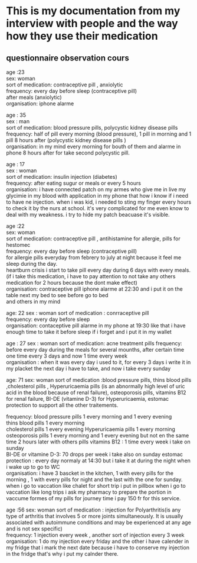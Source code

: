 # This is my documentation from my interview with people and the way how they use their medication 
## questionnaire observation cours

age :23  
sex: woman  
sort of medication: contraceptive pill , anxiolytic  
frequency: every day before sleep (contraceptive pill)  
after meals (anxiolytic)  
organisation: iphone alarme  


age : 35  
sex : man  
sort of medication: blood pressure pills, polycystic kidney disease pills  
frequency: half of pill every morning (blood pressure), 1 pill in morning and 1 pill 8 hours after (polycystic kidney disease pills )  
organisation: in my mind every morning for bouth of them and alarme in phone  8 hours after for take second polycystic pill.


age : 17  
sex : woman  
sort of medication: insulin injection (diabetes)   
frequency: after eating sugur or meals or every 5 hours  
organisation: i have connected patch on my armes who give me in live my glycimie in my blood with application in my phone that how i know if i need to have ne injection. when i was kid, i needed to sting my finger every hours to check it by the nurs at school. it's very complicated for me even know to deal with my weakness. i try to hide my patch beacuase it's visible. 


age :22  
sex: woman  
sort of medication: contraceptive pill , antihistamine for allergie, pills for hestomec  
frequency: every day before sleep (contraceptive pill)  
for allergie pills everyday from febrery to july at night because it feel me sleep during the day.  
heartburn crisis i start to take pill every day during 6 days with every meals. (if i take this medication, i have to pay attention to not take any others medication for 2 hours because the dont make effect)  
organisation: contraceptive pill iphone alarme at 22:30 and i put it on the table next my bed to see before go to bed  
and others in my mind

age: 22 
sex : woman 
sort of medication : conrraceptive pill  
frequency: every day before sleep  
organisation: contaceptive pill alarme in my phone at 19:30 like that i have enough time to take it before sleep if i forget and i put it in my wallet


age : 27 
sex : woman 
sort of medication: acne treatment pills 
frequency: before every day during the meals for several mounths, after certain time one time every 3 days and now 1 time every week  
organisation : when it was every day i used to it, for every 3 days i write it in my placket the next day i have to take, and now i take every sunday  


age: 71 
sex: woman 
sort of medication :blood pressure pills, thins blood pills ,cholesterol pills , Hyperuricaemia pills (is an abnormally high level of uric acid in the blood because of 
renal failure), osteoporosis pills, vitamins B12 for renal failure, BI-DE (vitamine D-3) for Hyperuricaemia, estomac protection to support all the other traitements.

frequency: blood pressure pills 1 every morning and 1 every evening  
thins blood pills 1 every morning  
cholesterol pills 1 every evening 
Hyperuricaemia pills 1 every morning 
osteoporosis pills 1 every morning and 1 every evening but not en the same time 2 hours later with others pills 
vitamins B12 : 1 time every week i take on sunday  
BI-DE or vitamine D-3: 70 drops per week i take also on sunday 
estomac protection : every day normaly at 14:30 but i take it at during the night when i wake up to go to WC  
organisation: i have 3 bascket in the kitchen, 1 with every pills for the morning , 1 with every pills for night and the last with the one for sunday.  
when i go to vaccation like chalet for short trip i put in pillbox
when i go to vaccation like long trips i ask my pharmacy to prepare the portion in vaccume formes of my pills for journey time i pay 150 fr for this service.



age :56 
sex: woman 
sort of medication : injection for Polyarthritis(is any type of arthritis that involves 5 or more joints simultaneously. It is usually associated with autoimmune conditions and may be experienced at any age and is not sex specific)  
frequency: 1 injection every week , another sort of injection every 3 week  
organisation: 1 do my injection every friday and the other i have calender in my fridge that i mark the next date because i have to conserve my injection in the fridge that's why i put my calnder there. 











 







